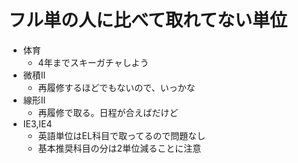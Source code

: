 # フル単の人に比べて取れてない単位

- 体育
  - 4年までスキーガチャしよう
- 微積II
  - 再履修するほどでもないので、いっかな
- 線形II
  - 再履修で取る。日程が合えばだけど
- IE3,IE4
  - 英語単位はEL科目で取ってるので問題なし
  - 基本推奨科目の分は2単位減ることに注意
